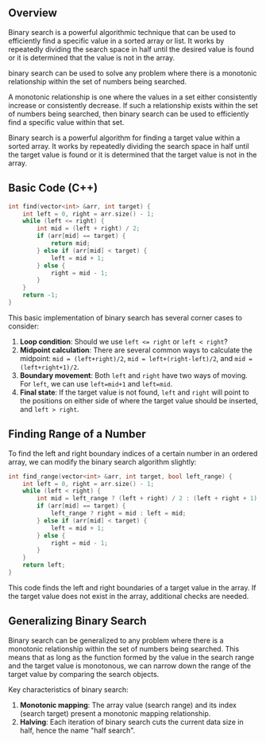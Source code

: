 ## Overview
Binary search is a powerful algorithmic technique that can be used to efficiently find a specific value in a sorted array or list. It works by repeatedly dividing the search space in half until the desired value is found or it is determined that the value is not in the array.

binary search can be used to solve any problem where there is a monotonic relationship within the set of numbers being searched.

A monotonic relationship is one where the values in a set either consistently increase or consistently decrease. If such a relationship exists within the set of numbers being searched, then binary search can be used to efficiently find a specific value within that set.

Binary search is a powerful algorithm for finding a target value within a sorted array. It works by repeatedly dividing the search space in half until the target value is found or it is determined that the target value is not in the array.
## Basic Code (C++)
```cpp
int find(vector<int> &arr, int target) {
    int left = 0, right = arr.size() - 1;
    while (left <= right) {
        int mid = (left + right) / 2;
        if (arr[mid] == target) {
            return mid;
        } else if (arr[mid] < target) {
            left = mid + 1;
        } else {
            right = mid - 1;
        }
    }
    return -1;
}
```

This basic implementation of binary search has several corner cases to consider:

1. **Loop condition**: Should we use `left <= right` or `left < right`?
2. **Midpoint calculation**: There are several common ways to calculate the midpoint: `mid = (left+right)/2`, `mid = left+(right-left)/2`, and `mid = (left+right+1)/2`.
3. **Boundary movement**: Both `left` and `right` have two ways of moving. For `left`, we can use `left=mid+1` and `left=mid`.
4. **Final state**: If the target value is not found, `left` and `right` will point to the positions on either side of where the target value should be inserted, and `left > right`.
## Finding Range of a Number

To find the left and right boundary indices of a certain number in an ordered array, we can modify the binary search algorithm slightly:

```cpp
int find_range(vector<int> &arr, int target, bool left_range) {
    int left = 0, right = arr.size() - 1;
    while (left < right) {
        int mid = left_range ? (left + right) / 2 : (left + right + 1) / 2;
        if (arr[mid] == target) {
            left_range ? right = mid : left = mid;
        } else if (arr[mid] < target) {
            left = mid + 1;
        } else {
            right = mid - 1;
        }
    }
    return left;
}
```

This code finds the left and right boundaries of a target value in the array. If the target value does not exist in the array, additional checks are needed.
## Generalizing Binary Search

Binary search can be generalized to any problem where there is a monotonic relationship within the set of numbers being searched. This means that as long as the function formed by the value in the search range and the target value is monotonous, we can narrow down the range of the target value by comparing the search objects.

Key characteristics of binary search:
1. **Monotonic mapping**: The array value (search range) and its index (search target) present a monotonic mapping relationship.
2. **Halving**: Each iteration of binary search cuts the current data size in half, hence the name "half search".